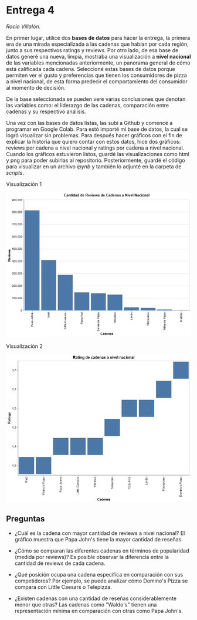 # Entrega 4
_Rocío Villalón._

En primer lugar, utilicé dos **bases de datos** para hacer la entrega, la primera era de una mirada especializada a las cadenas que habían por cada región, junto a sus respectivos ratings y reviews. Por otro lado, de esa base de datos generé una nueva, limpia, mostraba una visualización a **nivel nacional** de las variables mencionadas anteriormente, un panorama general de cómo está calificada cada cadena. Seleccioné estas bases de datos porque permiten ver el gusto y preferencias que tienen los consumidores de pizza a nivel nacional, de esta forma predecir el comportamiento del consumidor al momento de decisión.

De la base seleccionada se pueden vere varias conclusiones que denotan las variables como: el liderazgo de las cadenas, comparación entre cadenas y su respectivo análisis.

Una vez con las bases de datos listas, las subí a Github y comencé a programar en Google Colab. Para estó importé mi base de datos, la cual se logró visualizar sin problemas. Para después hacer gráficos con el fin de explicar la historia que quiero contar con estos datos, hice dos gráficos: reviews por cadena a nivel nacional y ratings por cadena a nivel nacional. Cuando los gráficos estuvieron listos, guardé las visualizaciones como html y png para poder subirlas al repositorio. Posteriormente, guardé el código para visualizar en un archivo *ipynb* y también lo adjunté en la carpeta de *scripts*.

Visualización 1

![imagen](https://github.com/rociovillalon/Mercado-de-pizzas-en-Chile-Arce-Bobadilla-y-Villal-n/blob/main/Entrega%204/Villal%C3%B3n_Integrante_03_Roc%C3%ADo/visualizaci%C3%B3n/visualization%20(1).png?raw=true)

Visualización 2

![imagen](https://github.com/rociovillalon/Mercado-de-pizzas-en-Chile-Arce-Bobadilla-y-Villal-n/blob/main/Entrega%204/Villal%C3%B3n_Integrante_03_Roc%C3%ADo/visualizaci%C3%B3n/visualizaci%C3%B3n%202.png?raw=true)

## Preguntas

- ¿Cuál es la cadena con mayor cantidad de reviews a nivel nacional?
El gráfico muestra que Papa John's tiene la mayor cantidad de reseñas.

- ¿Cómo se comparan las diferentes cadenas en términos de popularidad (medida por reviews)?
Es posible observar la diferencia entre la cantidad de reviews de cada cadena.

- ¿Qué posición ocupa una cadena específica en comparación con sus competidores?
Por ejemplo, se puede analizar cómo Domino's Pizza se compara con Little Caesars o Telepizza.

- ¿Existen cadenas con una cantidad de reseñas considerablemente menor que otras?
Las cadenas como "Waldo's" tienen una representación mínima en comparación con otras como Papa John's.

 



